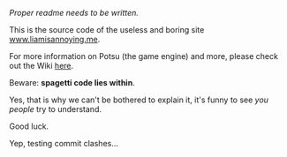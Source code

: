 _Proper readme needs to be written._

This is the source code of the useless and boring site www.liamisannoying.me.

For more information on Potsu (the game engine) and more, please check out the Wiki [here](https://github.com/The-Liamisannoying-Foundation/liamisannoyingme/wiki).

Beware: **spagetti code lies within**.

Yes, that is why we can't be bothered to explain it, it's funny to see _you people_ try to understand.

Good luck.

Yep, testing commit clashes...
